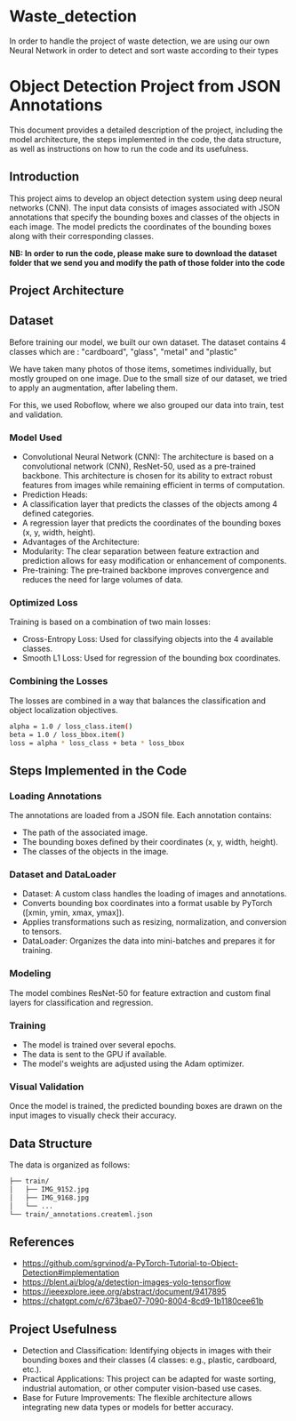 # Waste_detection
In order to handle the project of waste detection, we are using our own Neural Network in order to detect and sort waste according to their types

# Object Detection Project from JSON Annotations
This document provides a detailed description of the project, including the model architecture, the steps implemented in the code, the data structure, as well as instructions on how to run the code and its usefulness.

## Introduction
This project aims to develop an object detection system using deep neural networks (CNN). The input data consists of images associated with JSON annotations that specify the bounding boxes and classes of the objects in each image. The model predicts the coordinates of the bounding boxes along with their corresponding classes.

<b>
NB: In order to run the code, please make sure to download the dataset folder that we send you and modify the path of those folder into the code
</b>

## Project Architecture
## Dataset
Before training our model, we built our own dataset. 
The dataset contains 4 classes which are : "cardboard", "glass", "metal" and "plastic"

We have taken many photos of those items, sometimes individually, but mostly grouped on one image.
Due to the small size of our dataset, we tried to apply an augmentation, after labeling them.

For this, we used Roboflow, where we also grouped our data into train, test and validation.


### Model Used
- Convolutional Neural Network (CNN): The architecture is based on a convolutional network (CNN), ResNet-50, used as a pre-trained backbone. This architecture is chosen for its ability to extract robust features from images while remaining efficient in terms of computation.
- Prediction Heads:
- A classification layer that predicts the classes of the objects among 4 defined categories.
-  A regression layer that predicts the coordinates of the bounding boxes (x, y, width, height).
- Advantages of the Architecture:
- Modularity: The clear separation between feature extraction and prediction allows for easy modification or enhancement of components.
- Pre-training: The pre-trained backbone improves convergence and reduces the need for large volumes of data.
  
### Optimized Loss

Training is based on a combination of two main losses:
- Cross-Entropy Loss: Used for classifying objects into the 4 available classes.
- Smooth L1 Loss: Used for regression of the bounding box coordinates.

### Combining the Losses
The losses are combined in a way that balances the classification and object localization objectives.

```bash
alpha = 1.0 / loss_class.item()
beta = 1.0 / loss_bbox.item()
loss = alpha * loss_class + beta * loss_bbox
````

## Steps Implemented in the Code

### Loading Annotations

The annotations are loaded from a JSON file. Each annotation contains:

- The path of the associated image.
- The bounding boxes defined by their coordinates (x, y, width, height).
- The classes of the objects in the image.

### Dataset and DataLoader

- Dataset: A custom class handles the loading of images and annotations.
- Converts bounding box coordinates into a format usable by PyTorch ([xmin, ymin, xmax, ymax]).
- Applies transformations such as resizing, normalization, and conversion to tensors.
- DataLoader: Organizes the data into mini-batches and prepares it for training.
  
### Modeling

The model combines ResNet-50 for feature extraction and custom final layers for classification and regression.

### Training

- The model is trained over several epochs.
- The data is sent to the GPU if available.
- The model's weights are adjusted using the Adam optimizer.

### Visual Validation

Once the model is trained, the predicted bounding boxes are drawn on the input images to visually check their accuracy.

## Data Structure

The data is organized as follows:
```bash
├── train/
│   ├── IMG_9152.jpg
│   ├── IMG_9168.jpg
│   └── ...
└── train/_annotations.createml.json
```



## References
- https://github.com/sgrvinod/a-PyTorch-Tutorial-to-Object-Detection#implementation
- https://blent.ai/blog/a/detection-images-yolo-tensorflow
- https://ieeexplore.ieee.org/abstract/document/9417895
- https://chatgpt.com/c/673bae07-7090-8004-8cd9-1b1180cee61b


## Project Usefulness

- Detection and Classification: Identifying objects in images with their bounding boxes and their classes (4 classes: e.g., plastic, cardboard, etc.).
- Practical Applications: This project can be adapted for waste sorting, industrial automation, or other computer vision-based use cases.
- Base for Future Improvements: The flexible architecture allows integrating new data types or models for better accuracy.
